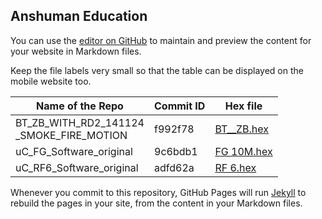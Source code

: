 ## Anshuman Education

You can use the [editor on GitHub](https://github.com/anshumaneducation/Releases/edit/gh-pages/index.md) to maintain and preview the content for your website in Markdown files.

Keep the file labels very small so that the table can be displayed on the mobile website too.

| Name of the Repo | Commit ID      | Hex file       |
| --------------- | --------------- | --------------- |
| BT_ZB_WITH_RD2_141124<br>_SMOKE_FIRE_MOTION |  f992f78  |  <a id="raw-url" href="https://raw.githubusercontent.com/anshumaneducation/Releases/gh-pages/files/BT_ZB.hex">BT__ZB.hex</a> |
| uC_FG_Software_original  | 9c6bdb1 | <a id="raw-url" href="https://raw.githubusercontent.com/anshumaneducation/Releases/gh-pages/files/FG 10M.hex">FG 10M.hex</a> |
| uC_RF6_Software_original | adfd62a | <a id="raw-url" href="https://raw.githubusercontent.com/anshumaneducation/Releases/gh-pages/files/RF 6.hex">RF 6.hex</a> |


Whenever you commit to this repository, GitHub Pages will run [Jekyll](https://jekyllrb.com/) to rebuild the pages in your site, from the content in your Markdown files.



